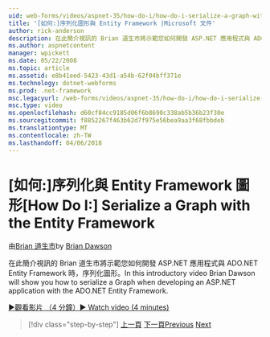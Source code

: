 ```yaml
---
uid: web-forms/videos/aspnet-35/how-do-i/how-do-i-serialize-a-graph-with-the-entity-framework
title: '[如何:]序列化圖形與 Entity Framework |Microsoft 文件'
author: rick-anderson
description: 在此簡介視訊的 Brian 道生市將示範您如何開發 ASP.NET 應用程式與 ADO.NET Entity Framework 時，序列化圖形。
ms.author: aspnetcontent
manager: wpickett
ms.date: 05/22/2008
ms.topic: article
ms.assetid: e8b41eed-5423-43d1-a54b-62f04bff371e
ms.technology: dotnet-webforms
ms.prod: .net-framework
msc.legacyurl: /web-forms/videos/aspnet-35/how-do-i/how-do-i-serialize-a-graph-with-the-entity-framework
msc.type: video
ms.openlocfilehash: d60cf84cc9185d06f6b8690c338ab5b36b23f30e
ms.sourcegitcommit: f8852267f463b62d7f975e56bea9aa3f68fbbdeb
ms.translationtype: MT
ms.contentlocale: zh-TW
ms.lasthandoff: 04/06/2018
---
```

<a name="how-do-i-serialize-a-graph-with-the-entity-framework"></a><span data-ttu-id="1e7af-103">[如何:]序列化與 Entity Framework 圖形</span><span class="sxs-lookup"><span data-stu-id="1e7af-103">[How Do I:] Serialize a Graph with the Entity Framework</span></span>
====================
<span data-ttu-id="1e7af-104">由[Brian 道生市](https://twitter.com/briandawson)</span><span class="sxs-lookup"><span data-stu-id="1e7af-104">by [Brian Dawson](https://twitter.com/briandawson)</span></span>

<span data-ttu-id="1e7af-105">在此簡介視訊的 Brian 道生市將示範您如何開發 ASP.NET 應用程式與 ADO.NET Entity Framework 時，序列化圖形。</span><span class="sxs-lookup"><span data-stu-id="1e7af-105">In this introductory video Brian Dawson will show you how to serialize a Graph when developing an ASP.NET application with the ADO.NET Entity Framework.</span></span>

[<span data-ttu-id="1e7af-106">&#9654;觀看影片 （4 分鐘）</span><span class="sxs-lookup"><span data-stu-id="1e7af-106">&#9654; Watch video (4 minutes)</span></span>](https://channel9.msdn.com/Blogs/ASP-NET-Site-Videos/how-do-i-serialize-a-graph-with-the-entity-framework)

> [!div class="step-by-step"]
> <span data-ttu-id="1e7af-107">[上一頁](how-do-i-use-the-new-entity-data-source.md)
> [下一頁](how-do-i-use-msbuild-to-automate-the-aspnet-compiler-and-merge-utilities.md)</span><span class="sxs-lookup"><span data-stu-id="1e7af-107">[Previous](how-do-i-use-the-new-entity-data-source.md)
[Next](how-do-i-use-msbuild-to-automate-the-aspnet-compiler-and-merge-utilities.md)</span></span>

